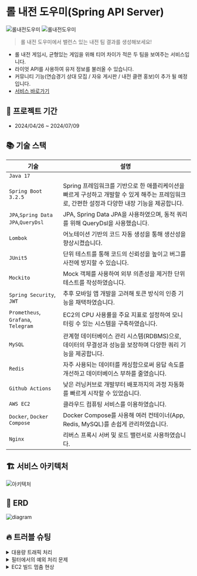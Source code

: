 # 롤 내전 도우미(Spring API Server)
![롤내전도우미](https://github.com/carrotbat410/spring-lol-team-maker/assets/163713062/64e846aa-a151-430b-97f4-47ad48a1485b)
![롤내전도우미](https://github.com/carrotbat410/spring-lol-team-maker/assets/163713062/8fb09026-c11f-4143-b5aa-d6c51d2b6e51)

> 롤 내전 도우미에서 밸런스 있는 내전 팀 결과를 생성해보세요!

- 롤 내전 게임시, 균형있는 게임을 위해 티어 차이가 적은 두 팀을 보여주는 서비스입니다.
- 라이엇 API를 사용하여 유저 정보를 불러올 수 있습니다.
- 커뮤니티 기능(연습경기 상대 모집 / 자유 게시판 / 내전 클랜 홍보)이 추가 될 예정입니다.
- <a href="https://lolcivilwarhelper.vercel.app/login?portfolio=true" target="_blank">서비스 바로가기</a>

## 📆 프로젝트 기간
- 2024/04/26 ~ 2024/07/09

## 📚 기술 스택

| 기술                                  | 설명                                                                                   |
|-------------------------------------|--------------------------------------------------------------------------------------|
| `Java 17`                           |                                                                                      |
| `Spring Boot 3.2.5`                 | Spring 프레임워크를 기반으로 한 애플리케이션을 빠르게 구성하고 개발할 수 있게 해주는 프레임워크로, 간편한 설정과 다양한 내장 기능을 제공합니다. |
| `JPA`,`Spring Data JPA`,`QueryDsl`  | JPA, Spring Data JPA을 사용하였으며, 동적 쿼리를 위해 QueryDsl을 사용했습니다.                            |
| `Lombok`                            | 어노테이션 기반의 코드 자동 생성을 통해 생산성을 향상시켰습니다.                                                 |
| `JUnit5`                            | 단위 테스트를 통해 코드의 신뢰성을 높이고 버그를 사전에 방지할 수 있습니다.                                          |
| `Mockito`                           | Mock 객체를 사용하여 외부 의존성을 제거한 단위 테스트를 작성하였습니다.                                           |
| `Spring Security`, `JWT`            | 추후 모바일 앱 개발을 고려해 토큰 방식의 인증 기능을 채택하였습니다.                                              |
| `Prometheus`, `Grafana`, `Telegram` | EC2의 CPU 사용률을 주요 지표로 설정하여 모니터링 수 있는 시스템을 구축하였습니다.                                    |
| `MySQL`                             | 관계형 데이터베이스 관리 시스템(RDBMS)으로, 데이터의 무결성과 성능을 보장하며 다양한 쿼리 기능을 제공합니다.                     |
| `Redis`                             | 자주 사용되는 데이터를 캐싱함으로써 응답 속도를 개선하고 데이터베이스 부하를 줄였습니다.                                    |
| `Github Actions`                    | 낮은 러닝커브로 개발부터 배포까지의 과정 자동화를 빠르게 시작할 수 있었습니다.                                         |
| `AWS EC2`                           | 클라우드 컴퓨팅 서비스를 이용하였습니다.                                                               |
| `Docker`, `Docker Compose`          | Docker Compose를 사용해 여러 컨테이너(App, Redis, MySQL)를 손쉽게 관리하였습니다.                         |
| `Nginx`                             | 리버스 프록시 서버 및 로드 밸런서로 사용하였습니다.                                                        |


## 🏗️ 서비스 아키텍처
![아키텍처](https://github.com/user-attachments/assets/1b4bc2a6-8d40-4663-8174-14b3dd5a937f)


## 🔖 ERD

![diagram](https://github.com/carrotbat410/spring-lol-team-maker/assets/163713062/a666dca1-d58b-47e4-ab57-cb0b48d1ab3f)

## 🔥 트러블 슈팅

<details>
<summary>대용량 트래픽 처리</summary>

`문제사항`
- 고사양의 맥북에서 띄운 로컬 서버에 대한 부하테스트임에도 불구하고, 평균 응답속도가 3600ms로, 대용량 트래픽에 대해 취약한 결과가 나왔습니다.
```text
# 테스트 조건
Number of Threads(유저 수): 1000
Ramp-Up Period(전체 thread가 전부 실행되는데까지 걸리는 시간): 30
Loop Count(각 Thread가 몇번씩 실행을 할 것인지): 2
한 유저가 요청하는 API: 5개
=> 초당 330개의 API가 실행됩니다.
```
![개선전](https://github.com/carrotbat410/spring-lol-team-maker/assets/163713062/f9b4ca9f-d474-413f-acb3-1e07adfd7dc9)

`해결방법`

### 1. OSIV(Open Session In View) OFF
- 영속성 컨텍스트가 뷰 계층까지 연장되지 않도록 하여, 짧은 트랜잭션 생명주기를 유지하도록 하였습니다.
### 2. 쿼리 최적화: 실행되는 쿼리를 확인후, 효율적인 쿼리로 개선하였습니다.
- 게시글 작성 API: getReferenceById를 사용하여 Insert 쿼리만 수행되도록 변경.
- 게시글 조회 API: 페이징을 위한 JPA의 기본 Count 쿼리를 Join 없는 효율적인 count쿼리로 변경.
- 내가 쓴 글 조회 API: 작성자는 본인이고, 이는 토큰에 저장되어있으므로, Spring Data JPA의 사용자 정의 쿼리를 사용하여 Join없는 쿼리로 변경.
### 3. Readonly Transactional
- 데이터를 읽기만 한다는 것을 DB에 알려줌으로써 동작 및 쿼리를 최적화할 수 있다.
### 4. DB Connection Fool 설정
- 커넥션 풀 크기를 기본값에서, 서버 스펙에 맞는 최적의 커넥션 풀 사이즈로 설정하였습니다.
### 5. Redis 사용
-  자주 사용되는 데이터를 캐싱함으로써 응답 속도를 개선하고 데이터베이스 부하를 줄였습니다.

`개선 결과`
- 평균 응답 속도: 3600ms -> 520ms으로 85.5%가 개선되었습니다.
- Std. Dev.(표준 편차): 2000ms -> 490ms으로 75.5%가 개선되었습니다.

![개선후](https://github.com/carrotbat410/spring-lol-team-maker/assets/163713062/35cd1f8e-bbb5-4593-9078-76da02e64123)

</details>


<details>
<summary>필터에서의 예외 처리 문제</summary>

`문제사항`
- 예외 처리를 위해 사용한 @ControllerAdvice가 필터에서 발생하는 예외를 처리하지 못하는 문제가 발생하였습니다.

`원인 분석`
- @ControllerAdvice는 Spring MVC의 DispatcherServlet이 관리하는 컨트롤러에서 발생하는 예외를 처리하지만, 
</br>
필터는 DispatcherServlet이 실행되기 전에 작동하므로 필터에서 발생하는 예외는 DispatcherServlet까지 도달하지 않아 @ControllerAdvice에서 처리할 수 없음.

`해결방법`
- 필터에서 발생하는 예외를 HttpServletResponse를 사용하여 직접 처리하는 로직을 구현.
</details>

<details>
<summary>EC2 빌드 멈춤 현상</summary>

`문제사항`
- AWS EC2 프리티어 인스턴스를 사용하여 Spring 애플리케이션 코드를 빌드하는 과정중, 인스턴스가 먹통이 되는 현상이 발생하였습니다.

`원인 분석`
- 메모리 부족으로 인해, 빌드와 같은 메모리 집약적인 작업 시 인스턴스가 멈추는 것을 확인.

`해결방법`
- 스왑 메모리를 설정하여 물리 메모리가 부족할 때 스왑 공간을 사용하도록 설정하였습니다.
</details>